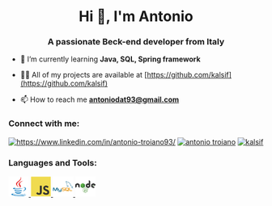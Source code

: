 <h1 align="center">Hi 👋, I'm Antonio</h1>
<h3 align="center">A passionate Beck-end developer from Italy</h3>

- 🌱 I’m currently learning **Java, SQL, Spring framework**

- 👨‍💻 All of my projects are available at [https://github.com/kalsif](https://github.com/kalsif)

- 📫 How to reach me **antoniodat93@gmail.com**

<h3 align="left">Connect with me:</h3>
<p align="left">
<a href="https://www.linkedin.com/in/antonio-troiano93/" target="blank"><img align="center" src="https://raw.githubusercontent.com/rahuldkjain/github-profile-readme-generator/master/src/images/icons/Social/linked-in-alt.svg" alt="https://www.linkedin.com/in/antonio-troiano93/" height="30" width="40" /></a>
<a href="https://fb.com/antonio troiano" target="blank"><img align="center" src="https://raw.githubusercontent.com/rahuldkjain/github-profile-readme-generator/master/src/images/icons/Social/facebook.svg" alt="antonio troiano" height="30" width="40" /></a>
<a href="https://instagram.com/kalsif" target="blank"><img align="center" src="https://raw.githubusercontent.com/rahuldkjain/github-profile-readme-generator/master/src/images/icons/Social/instagram.svg" alt="kalsif" height="30" width="40" /></a>
</p>

<h3 align="left">Languages and Tools:</h3>
<p align="left"> <a href="https://www.java.com" target="_blank" rel="noreferrer"> <img src="https://raw.githubusercontent.com/devicons/devicon/master/icons/java/java-original.svg" alt="java" width="40" height="40"/> </a> <a href="https://developer.mozilla.org/en-US/docs/Web/JavaScript" target="_blank" rel="noreferrer"> <img src="https://raw.githubusercontent.com/devicons/devicon/master/icons/javascript/javascript-original.svg" alt="javascript" width="40" height="40"/> </a> <a href="https://www.mysql.com/" target="_blank" rel="noreferrer"> <img src="https://raw.githubusercontent.com/devicons/devicon/master/icons/mysql/mysql-original-wordmark.svg" alt="mysql" width="40" height="40"/> </a> <a href="https://nodejs.org" target="_blank" rel="noreferrer"> <img src="https://raw.githubusercontent.com/devicons/devicon/master/icons/nodejs/nodejs-original-wordmark.svg" alt="nodejs" width="40" height="40"/> </a> </p>
